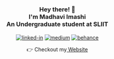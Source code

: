 <div align="center">
  
<!-- ![Your Repository's Stats](https://contrib.rocks/image?repo=MadhaviImashi/LMS_frontend) -->
  
<h3>Hey there! 👋<br>I'm Madhavi Imashi <br>An Undergraduate student at SLIIT</h3> 
 

[<img align="center" alt="linked-in" src="https://img.shields.io/badge/linkedin-%230077B5.svg?&style=for-the-badge&logo=linkedin&logoColor=white" />](https://www.linkedin.com/in/madhaviuyanahewa/)
  [<img align="center" alt="medium" target="_blank" src="https://img.shields.io/badge/medium-%2312100E.svg?&style=for-the-badge&logo=medium&logoColor=white" />](https://medium.com/@madhaviuyanahewa)
  [<img align="center" alt="behance" target="_blank" src="https://img.shields.io/badge/-Behance-%232C3454?style=for-the-badge&logo=behance&logoColor=white" />](https://www.behance.net/madhaviuyanahe)
  
  <!--![Your Repository's Stats](https://github-readme-stats.vercel.app/api?username=MadhaviImashi&show_icons=true&theme=radical) -->
  
  👉 Checkout my<a href="https://fabulous-starlight-e90aae.netlify.app/" target="_blank"> Website</a>
  
</div>






  

